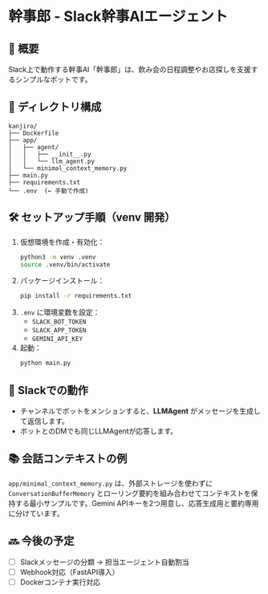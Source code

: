 # 幹事郎 - Slack幹事AIエージェント

## 📌 概要
Slack上で動作する幹事AI「幹事郎」は、飲み会の日程調整やお店探しを支援するシンプルなボットです。

## 📁 ディレクトリ構成
```
kanjiro/
├── Dockerfile
├── app/
│   ├── agent/
│   │   ├── __init__.py
│   │   └── llm_agent.py
│   └── minimal_context_memory.py
├── main.py
├── requirements.txt
└── .env  (← 手動で作成)
```

## 🛠 セットアップ手順（venv 開発）
1. 仮想環境を作成・有効化：
   ```bash
   python3 -m venv .venv
   source .venv/bin/activate
   ```
2. パッケージインストール：
   ```bash
   pip install -r requirements.txt
   ```
3. `.env` に環境変数を設定：
   - `SLACK_BOT_TOKEN`
   - `SLACK_APP_TOKEN`
   - `GEMINI_API_KEY`
4. 起動：
   ```bash
   python main.py
   ```

## 💬 Slackでの動作
- チャンネルでボットをメンションすると、**LLMAgent** がメッセージを生成して返信します。
- ボットとのDMでも同じLLMAgentが応答します。

## 📚 会話コンテキストの例
`app/minimal_context_memory.py` は、外部ストレージを使わずに `ConversationBufferMemory` とローリング要約を組み合わせてコンテキストを保持する最小サンプルです。Gemini APIキーを2つ用意し、応答生成用と要約専用に分けています。

## 🔜 今後の予定
- [ ] Slackメッセージの分類 → 担当エージェント自動割当
- [ ] Webhook対応（FastAPI導入）
- [ ] Dockerコンテナ実行対応
